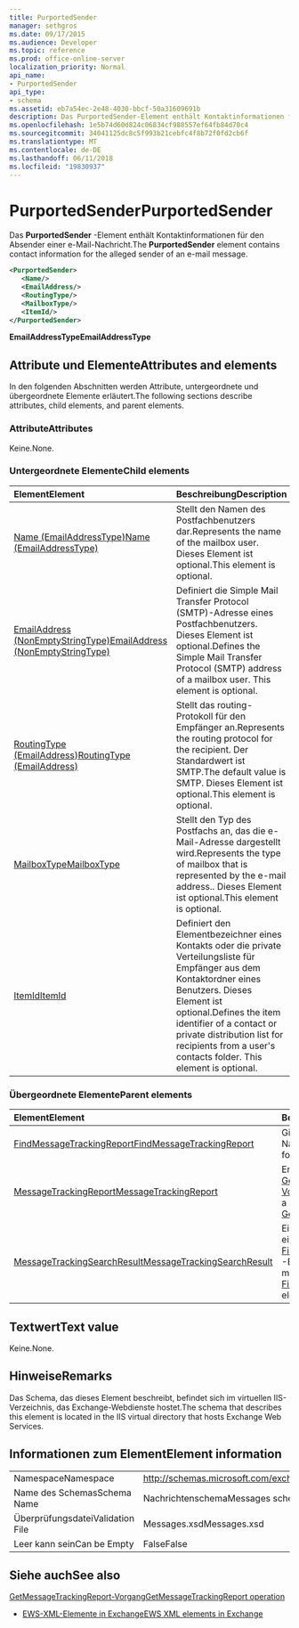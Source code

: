 ```yaml
---
title: PurportedSender
manager: sethgros
ms.date: 09/17/2015
ms.audience: Developer
ms.topic: reference
ms.prod: office-online-server
localization_priority: Normal
api_name:
- PurportedSender
api_type:
- schema
ms.assetid: eb7a54ec-2e48-4030-bbcf-50a31609691b
description: Das PurportedSender-Element enthält Kontaktinformationen für den Absender einer e-Mail-Nachricht.
ms.openlocfilehash: 1e5b74d60d824c06834cf988557ef64fb84d70c4
ms.sourcegitcommit: 34041125dc8c5f993b21cebfc4f8b72f0fd2cb6f
ms.translationtype: MT
ms.contentlocale: de-DE
ms.lasthandoff: 06/11/2018
ms.locfileid: "19830937"
---
```

# <a name="purportedsender"></a><span data-ttu-id="f2719-103">PurportedSender</span><span class="sxs-lookup"><span data-stu-id="f2719-103">PurportedSender</span></span>

<span data-ttu-id="f2719-104">Das **PurportedSender** -Element enthält Kontaktinformationen für den Absender einer e-Mail-Nachricht.</span><span class="sxs-lookup"><span data-stu-id="f2719-104">The **PurportedSender** element contains contact information for the alleged sender of an e-mail message.</span></span> 
  
```XML
<PurportedSender>
   <Name/>
   <EmailAddress/>
   <RoutingType/>
   <MailboxType/>
   <ItemId/>
</PurportedSender>
```

 <span data-ttu-id="f2719-105">**EmailAddressType**</span><span class="sxs-lookup"><span data-stu-id="f2719-105">**EmailAddressType**</span></span>
## <a name="attributes-and-elements"></a><span data-ttu-id="f2719-106">Attribute und Elemente</span><span class="sxs-lookup"><span data-stu-id="f2719-106">Attributes and elements</span></span>

<span data-ttu-id="f2719-107">In den folgenden Abschnitten werden Attribute, untergeordnete und übergeordnete Elemente erläutert.</span><span class="sxs-lookup"><span data-stu-id="f2719-107">The following sections describe attributes, child elements, and parent elements.</span></span>
  
### <a name="attributes"></a><span data-ttu-id="f2719-108">Attribute</span><span class="sxs-lookup"><span data-stu-id="f2719-108">Attributes</span></span>

<span data-ttu-id="f2719-109">Keine.</span><span class="sxs-lookup"><span data-stu-id="f2719-109">None.</span></span>
  
### <a name="child-elements"></a><span data-ttu-id="f2719-110">Untergeordnete Elemente</span><span class="sxs-lookup"><span data-stu-id="f2719-110">Child elements</span></span>

|<span data-ttu-id="f2719-111">**Element**</span><span class="sxs-lookup"><span data-stu-id="f2719-111">**Element**</span></span>|<span data-ttu-id="f2719-112">**Beschreibung**</span><span class="sxs-lookup"><span data-stu-id="f2719-112">**Description**</span></span>|
|:-----|:-----|
|[<span data-ttu-id="f2719-113">Name (EmailAddressType)</span><span class="sxs-lookup"><span data-stu-id="f2719-113">Name (EmailAddressType)</span></span>](name-emailaddresstype.md) <br/> |<span data-ttu-id="f2719-114">Stellt den Namen des Postfachbenutzers dar.</span><span class="sxs-lookup"><span data-stu-id="f2719-114">Represents the name of the mailbox user.</span></span> <span data-ttu-id="f2719-115">Dieses Element ist optional.</span><span class="sxs-lookup"><span data-stu-id="f2719-115">This element is optional.</span></span>  <br/> |
|[<span data-ttu-id="f2719-116">EmailAddress (NonEmptyStringType)</span><span class="sxs-lookup"><span data-stu-id="f2719-116">EmailAddress (NonEmptyStringType)</span></span>](emailaddress-nonemptystringtype.md) <br/> |<span data-ttu-id="f2719-p102">Definiert die Simple Mail Transfer Protocol (SMTP)-Adresse eines Postfachbenutzers. Dieses Element ist optional.</span><span class="sxs-lookup"><span data-stu-id="f2719-p102">Defines the Simple Mail Transfer Protocol (SMTP) address of a mailbox user. This element is optional.</span></span>  <br/> |
|[<span data-ttu-id="f2719-119">RoutingType (EmailAddress)</span><span class="sxs-lookup"><span data-stu-id="f2719-119">RoutingType (EmailAddress)</span></span>](routingtype-emailaddress.md) <br/> |<span data-ttu-id="f2719-120">Stellt das routing-Protokoll für den Empfänger an.</span><span class="sxs-lookup"><span data-stu-id="f2719-120">Represents the routing protocol for the recipient.</span></span> <span data-ttu-id="f2719-121">Der Standardwert ist SMTP.</span><span class="sxs-lookup"><span data-stu-id="f2719-121">The default value is SMTP.</span></span> <span data-ttu-id="f2719-122">Dieses Element ist optional.</span><span class="sxs-lookup"><span data-stu-id="f2719-122">This element is optional.</span></span>  <br/> |
|[<span data-ttu-id="f2719-123">MailboxType</span><span class="sxs-lookup"><span data-stu-id="f2719-123">MailboxType</span></span>](mailboxtype.md) <br/> |<span data-ttu-id="f2719-124">Stellt den Typ des Postfachs an, das die e-Mail-Adresse dargestellt wird.</span><span class="sxs-lookup"><span data-stu-id="f2719-124">Represents the type of mailbox that is represented by the e-mail address..</span></span> <span data-ttu-id="f2719-125">Dieses Element ist optional.</span><span class="sxs-lookup"><span data-stu-id="f2719-125">This element is optional.</span></span>  <br/> |
|[<span data-ttu-id="f2719-126">ItemId</span><span class="sxs-lookup"><span data-stu-id="f2719-126">ItemId</span></span>](itemid.md) <br/> |<span data-ttu-id="f2719-p105">Definiert den Elementbezeichner eines Kontakts oder die private Verteilungsliste für Empfänger aus dem Kontaktordner eines Benutzers. Dieses Element ist optional.</span><span class="sxs-lookup"><span data-stu-id="f2719-p105">Defines the item identifier of a contact or private distribution list for recipients from a user's contacts folder. This element is optional.</span></span>  <br/> |
   
### <a name="parent-elements"></a><span data-ttu-id="f2719-129">Übergeordnete Elemente</span><span class="sxs-lookup"><span data-stu-id="f2719-129">Parent elements</span></span>

|<span data-ttu-id="f2719-130">**Element**</span><span class="sxs-lookup"><span data-stu-id="f2719-130">**Element**</span></span>|<span data-ttu-id="f2719-131">**Beschreibung**</span><span class="sxs-lookup"><span data-stu-id="f2719-131">**Description**</span></span>|
|:-----|:-----|
|[<span data-ttu-id="f2719-132">FindMessageTrackingReport</span><span class="sxs-lookup"><span data-stu-id="f2719-132">FindMessageTrackingReport</span></span>](findmessagetrackingreport.md) <br/> |<span data-ttu-id="f2719-133">Gibt Kriterien für die Typen von Nachrichten suchen.</span><span class="sxs-lookup"><span data-stu-id="f2719-133">Specifies criteria for the types of messages to find.</span></span>  <br/> |
|[<span data-ttu-id="f2719-134">MessageTrackingReport</span><span class="sxs-lookup"><span data-stu-id="f2719-134">MessageTrackingReport</span></span>](messagetrackingreport.md) <br/> |<span data-ttu-id="f2719-135">Enthält eine Nachricht, die in einem [GetMessageTrackingReport-Vorgang](getmessagetrackingreport-operation.md)zurückgegeben wird.</span><span class="sxs-lookup"><span data-stu-id="f2719-135">Contains a single message that is returned in a [GetMessageTrackingReport operation](getmessagetrackingreport-operation.md).</span></span>  <br/> |
|[<span data-ttu-id="f2719-136">MessageTrackingSearchResult</span><span class="sxs-lookup"><span data-stu-id="f2719-136">MessageTrackingSearchResult</span></span>](messagetrackingsearchresult.md) <br/> |<span data-ttu-id="f2719-137">Ein einzelnes Nachricht Ergebnis für ein [FindMessageTrackingReportResponse](findmessagetrackingreportresponse.md) -Element enthält.</span><span class="sxs-lookup"><span data-stu-id="f2719-137">Contains a single message result for a [FindMessageTrackingReportResponse](findmessagetrackingreportresponse.md) element.</span></span>  <br/> |
   
## <a name="text-value"></a><span data-ttu-id="f2719-138">Textwert</span><span class="sxs-lookup"><span data-stu-id="f2719-138">Text value</span></span>

<span data-ttu-id="f2719-139">Keine.</span><span class="sxs-lookup"><span data-stu-id="f2719-139">None.</span></span>
  
## <a name="remarks"></a><span data-ttu-id="f2719-140">Hinweise</span><span class="sxs-lookup"><span data-stu-id="f2719-140">Remarks</span></span>

<span data-ttu-id="f2719-141">Das Schema, das dieses Element beschreibt, befindet sich im virtuellen IIS-Verzeichnis, das Exchange-Webdienste hostet.</span><span class="sxs-lookup"><span data-stu-id="f2719-141">The schema that describes this element is located in the IIS virtual directory that hosts Exchange Web Services.</span></span>
  
## <a name="element-information"></a><span data-ttu-id="f2719-142">Informationen zum Element</span><span class="sxs-lookup"><span data-stu-id="f2719-142">Element information</span></span>

|||
|:-----|:-----|
|<span data-ttu-id="f2719-143">Namespace</span><span class="sxs-lookup"><span data-stu-id="f2719-143">Namespace</span></span>  <br/> |http://schemas.microsoft.com/exchange/services/2006/messages  <br/> |
|<span data-ttu-id="f2719-144">Name des Schemas</span><span class="sxs-lookup"><span data-stu-id="f2719-144">Schema Name</span></span>  <br/> |<span data-ttu-id="f2719-145">Nachrichtenschema</span><span class="sxs-lookup"><span data-stu-id="f2719-145">Messages schema</span></span>  <br/> |
|<span data-ttu-id="f2719-146">Überprüfungsdatei</span><span class="sxs-lookup"><span data-stu-id="f2719-146">Validation File</span></span>  <br/> |<span data-ttu-id="f2719-147">Messages.xsd</span><span class="sxs-lookup"><span data-stu-id="f2719-147">Messages.xsd</span></span>  <br/> |
|<span data-ttu-id="f2719-148">Leer kann sein</span><span class="sxs-lookup"><span data-stu-id="f2719-148">Can be Empty</span></span>  <br/> |<span data-ttu-id="f2719-149">False</span><span class="sxs-lookup"><span data-stu-id="f2719-149">False</span></span>  <br/> |
   
## <a name="see-also"></a><span data-ttu-id="f2719-150">Siehe auch</span><span class="sxs-lookup"><span data-stu-id="f2719-150">See also</span></span>



[<span data-ttu-id="f2719-151">GetMessageTrackingReport-Vorgang</span><span class="sxs-lookup"><span data-stu-id="f2719-151">GetMessageTrackingReport operation</span></span>](getmessagetrackingreport-operation.md)


- [<span data-ttu-id="f2719-152">EWS-XML-Elemente in Exchange</span><span class="sxs-lookup"><span data-stu-id="f2719-152">EWS XML elements in Exchange</span></span>](ews-xml-elements-in-exchange.md)

